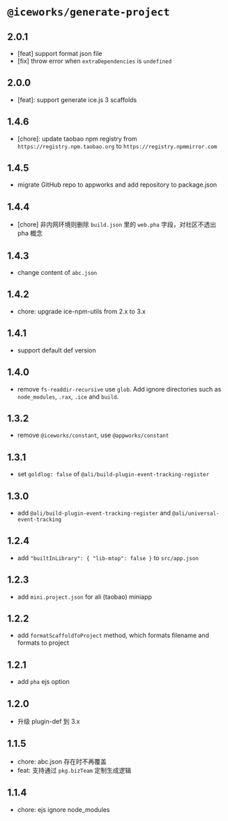 # `@iceworks/generate-project`

## 2.0.1

- [feat] support format json file
- [fix] throw error when `extraDependencies` is `undefined`

## 2.0.0

- [feat]: support generate ice.js 3 scaffolds

## 1.4.6

- [chore]: update taobao npm registry from `https://registry.npm.taobao.org` to `https://registry.npmmirror.com`

## 1.4.5

- migrate GitHub repo to appworks and add repository to package.json

## 1.4.4

- [chore] 非内网环境则删除 `build.json` 里的 `web.pha` 字段，对社区不透出 pha 概念

## 1.4.3

- change content of `abc.json`

## 1.4.2

- chore: upgrade ice-npm-utils from 2.x to 3.x

## 1.4.1

- support default def version

## 1.4.0

- remove `fs-readdir-recursive` use `glob`. Add ignore directories such as `node_modules`, `.rax`, `.ice` and `build`.

## 1.3.2

- remove `@iceworks/constant`, use `@appworks/constant`

## 1.3.1

- set `goldlog: false` of `@ali/build-plugin-event-tracking-register`

## 1.3.0

- add `@ali/build-plugin-event-tracking-register` and `@ali/universal-event-tracking`

## 1.2.4

- add `"builtInLibrary": { "lib-mtop": false }` to `src/app.json`

## 1.2.3

- add `mini.project.json` for ali (taobao) miniapp

## 1.2.2

- add `formatScaffoldToProject` method, which formats filename and formats to project

## 1.2.1

- add `pha` ejs option

## 1.2.0

- 升级 plugin-def 到 3.x

## 1.1.5

- chore: abc.json 存在时不再覆盖
- feat: 支持通过 `pkg.bizTeam` 定制生成逻辑

## 1.1.4

- chore: ejs ignore node_modules
